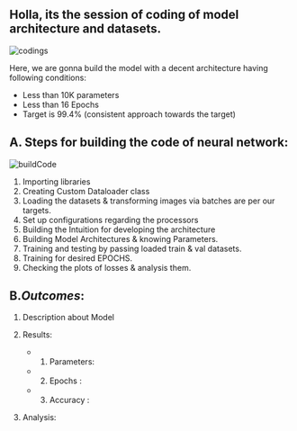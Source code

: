 ## **Holla, its the session of coding of model architecture and datasets.**

 
![codings](https://user-images.githubusercontent.com/60026221/213774847-431b9500-17bc-4602-9f4c-9620cbb38e5e.jpeg)

Here, we are gonna build the model with a decent architecture having following conditions:

   - Less than 10K parameters
   - Less than 16 Epochs
   - Target is 99.4% (consistent approach towards the target)


## A. Steps for building the code of neural network: 

![buildCode](https://user-images.githubusercontent.com/60026221/213779336-835d8219-b732-419d-8562-8cd3b7e2b14f.jpeg)


1. Importing libraries
2. Creating Custom Dataloader class
3. Loading the datasets & transforming images via batches are per our targets.
5. Set up configurations regarding the processors
6. Building the Intuition for developing the architecture
7. Building Model Architectures & knowing Parameters.
8. Training and testing by passing loaded train & val datasets.
9. Training for desired EPOCHS.
10. Checking the plots of losses & analysis them.


## B.*****Outcomes*****:


1. Description about Model

2. Results: 
    - 1. Parameters:
    - 2. Epochs    : 
    - 3. Accuracy  : 
  
3. Analysis: 
